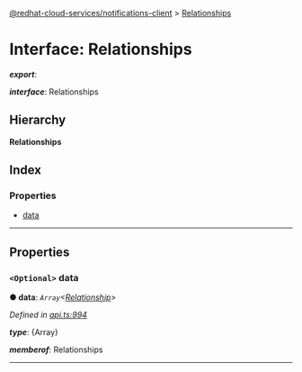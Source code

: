 [@redhat-cloud-services/notifications-client](../README.md) > [Relationships](../interfaces/relationships.md)

# Interface: Relationships

*__export__*: 

*__interface__*: Relationships

## Hierarchy

**Relationships**

## Index

### Properties

* [data](relationships.md#data)

---

## Properties

<a id="data"></a>

### `<Optional>` data

**● data**: *`Array`<[Relationship](relationship.md)>*

*Defined in [api.ts:994](https://github.com/karelhala/javascript-clients/blob/master/packages/hooks/api.ts#L994)*

*__type__*: {Array}

*__memberof__*: Relationships

___

